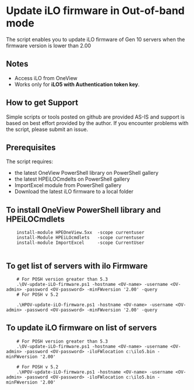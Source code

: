 # Update iLO firmware in Out-of-band mode
  The script enables you to update iLO firmware of Gen 10 servers when the firmware version is lower than 2.00

## Notes
   * Access iLO from OneView
   * Works only for **iLO5 with Authentication token key**. 


## How to get Support
Simple scripts or tools posted on github are provided AS-IS and support is based on best effort provided by the author. If you encounter problems with the script, please submit an issue.

## Prerequisites
The script requires:
   * the latest OneView PowerShell library on PowerShell gallery
   * the latest HPEiLOCmdelts on PowerShell gallery
   * ImportExcel module from PowerShell gallery
   * Download the latest iLO firmware to a local folder

  

## To install OneView PowerShell library and HPEiLOCmdlets

```
    install-module HPEOneView.5xx  -scope currentuser
    install-Module HPEiLOcmdlets   -scope currentuser
    install-module ImportExcel     -scope CurrentUser
    

```

## To get list of servers with ilo Firmware
```
    # For POSH version greater than 5.3
    .\OV-update-iLO-firmware.ps1 -hostname <OV-name> -username <OV-admin> -password <OV-password> -minFWversion '2.00' -query
    # For POSH v 5.2

    .\HPOV-update-iLO-firmware.ps1 -hostname <OV-name> -username <OV-admin> -password <OV-password> -minFWversion '2.00' -query

```
## To update iLO firmware on list of servers

```
    # For POSH version greater than 5.3
    .\OV-update-iLO-firmware.ps1 -hostname <OV-name> -username <OV-admin> -password <OV-password> -iloFWlocation c:\ilo5.bin -minFWversion '2.00'

    # For POSH v 5.2
    .\HPOV-update-iLO-firmware.ps1 -hostname <OV-name> -username <OV-admin> -password <OV-password> -iloFWlocation c:\ilo5.bin -minFWversion '2.00'

```

    
